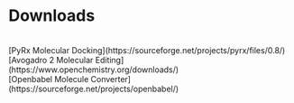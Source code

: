 <h1>Downloads</h1></br>
[PyRx Molecular Docking](https://sourceforge.net/projects/pyrx/files/0.8/)
</br>
[Avogadro 2 Molecular Editing](https://www.openchemistry.org/downloads/)
</br>
[Openbabel Molecule Converter](https://sourceforge.net/projects/openbabel/)
